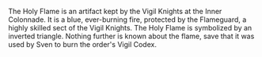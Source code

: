The Holy Flame is an artifact kept by the Vigil Knights at the Inner Colonnade. It is a blue, ever-burning fire, protected by the Flameguard, a highly skilled sect of the Vigil Knights. The Holy Flame is symbolized by an inverted triangle.
Nothing further is known about the flame, save that it was used by  Sven to burn the order's Vigil Codex.
